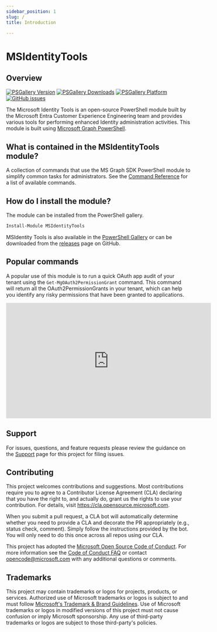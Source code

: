 ```yaml
---
sidebar_position: 1
slug: /
title: Introduction

---
```


# MSIdentityTools

## Overview

[![PSGallery Version](https://img.shields.io/powershellgallery/v/MSIdentityTools.svg?style=flat&logo=powershell&label=PSGallery%20Version)](https://www.powershellgallery.com/packages/MSIdentityTools)
[![PSGallery Downloads](https://img.shields.io/powershellgallery/dt/MSIdentityTools.svg?style=flat&logo=powershell&label=PSGallery%20Downloads)](https://www.powershellgallery.com/packages/MSIdentityTools)
[![PSGallery Platform](https://img.shields.io/powershellgallery/p/MSIdentityTools.svg?style=flat&logo=powershell&label=PSGallery%20Platform)](https://www.powershellgallery.com/packages/MSIdentityTools)
[![GitHub issues](https://img.shields.io/github/issues/AzureAD/MSIdentityTools)](https://github.com/AzureAD/MSIdentityTools/issues)

The Microsoft Identity Tools is an open-source PowerShell module built by the Microsoft Entra Customer Experience Engineering team and provides various tools for performing enhanced Identity administration activities. This module is built using [Microsoft Graph PowerShell](https://aka.ms/graphps).

## What is contained in the MSIdentityTools module?

A collection of commands that use the MS Graph SDK PowerShell module to simplify common tasks for administrators. See the [Command Reference](/commands) for a list of available commands.

## How do I install the module?

The module can be installed from the PowerShell gallery.

```powershell
Install-Module MSIdentityTools
```

MSIdentity Tools is also available in the [PowerShell Gallery](https://www.powershellgallery.com/packages/MSIdentityTools) or can be downloaded from the [releases](https://github.com/AzureAD/MSIdentityTools/releases) page on GitHub.

## Popular commands

A popular use of this module is to run a quick OAuth app audit of your tenant using the `Get-MgOAuth2PermissionGrant` command. This command will return all the OAuth2PermissionGrants in your tenant, which can help you identify any risky permissions that have been granted to applications.

<iframe width="560" height="315" src="https://www.youtube.com/embed/vO0m5yE3dZA" title="Run a quick OAuth app audit of your tenant using this command and protect yourself" frameborder="0" allow="accelerometer; autoplay; clipboard-write; encrypted-media; gyroscope; picture-in-picture; web-share" referrerpolicy="strict-origin-when-cross-origin" allowfullscreen></iframe>

## Support

For issues, questions, and feature requests please review the guidance on the [Support](https://github.com/AzureAD/MSIdentityTools/blob/main/SUPPORT.md) page for this project for filing issues.

## Contributing

This project welcomes contributions and suggestions.  Most contributions require you to agree to a
Contributor License Agreement (CLA) declaring that you have the right to, and actually do, grant us
the rights to use your contribution. For details, visit https://cla.opensource.microsoft.com.

When you submit a pull request, a CLA bot will automatically determine whether you need to provide
a CLA and decorate the PR appropriately (e.g., status check, comment). Simply follow the instructions
provided by the bot. You will only need to do this once across all repos using our CLA.

This project has adopted the [Microsoft Open Source Code of Conduct](https://opensource.microsoft.com/codeofconduct/).
For more information see the [Code of Conduct FAQ](https://opensource.microsoft.com/codeofconduct/faq/) or
contact [opencode@microsoft.com](mailto:opencode@microsoft.com) with any additional questions or comments.

## Trademarks

This project may contain trademarks or logos for projects, products, or services. Authorized use of Microsoft 
trademarks or logos is subject to and must follow [Microsoft's Trademark & Brand Guidelines](https://www.microsoft.com/en-us/legal/intellectualproperty/trademarks/usage/general).
Use of Microsoft trademarks or logos in modified versions of this project must not cause confusion or imply Microsoft sponsorship.
Any use of third-party trademarks or logos are subject to those third-party's policies.
